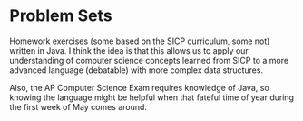 # Problem Sets
Homework exercises (some based on the SICP curriculum, some not) written in Java. I think the idea is that this allows us to apply our understanding of computer science concepts learned from SICP to a more advanced language (debatable) with more complex data structures.

Also, the AP Computer Science Exam requires knowledge of Java, so knowing the language might be helpful when that fateful time of year during the first week of May comes around.
